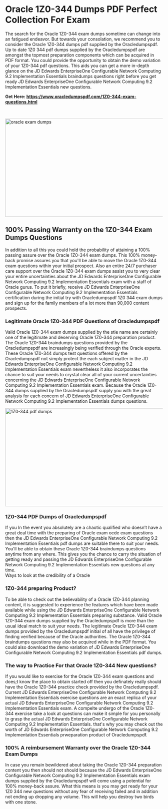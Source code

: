 <h1>Oracle 1Z0-344 Dumps PDF Perfect Collection For Exam</h1>
<p>The search for the Oracle 1Z0-344 exam dumps sometime can change into an fatigued endeavor. But towards your consolation, we recommend you to consider the Oracle 1Z0-344 dumps pdf supplied by the Oracledumpspdf. Up to date 1Z0 344 pdf dumps supplied by the Oracledumpspdf are amongst the topmost preparation components which can be acquired in PDF format. You could provide the opportunity to obtain the demo variation of your 1Z0-344 pdf questions. This aids you can get a more in-depth glance on the JD Edwards EnterpriseOne Configurable Network Computing 9.2 Implementation Essentials braindumps questions right before you get ready JD Edwards EnterpriseOne Configurable Network Computing 9.2 Implementation Essentials new questions.</p>
<p><strong>Get Here: <a href="https://www.oracledumpspdf.com/1Z0-344-exam-questions.html">https://www.oracledumpspdf.com/1Z0-344-exam-questions.html</a></strong></p>
<p>&nbsp;</p>
<p><span style="font-weight: 400;"><img style="display: block; margin-left: auto; margin-right: auto;" src="https://i.ibb.co/RCKYBmz/digital-marketing-Made-with-Poster-My-Wall.jpg" alt="oracle exam dumps" width="850" height="314" /></span></p>
<h2><strong>100% Passing Warranty on the 1Z0-344 Exam Dumps Questions</strong></h2>
<p>In addition to all this you could hold the probability of attaining a 100% passing assure over the Oracle 1Z0-344 exam dumps. This 100% money-back promise assures you that you'll be able to move the Oracle 1Z0-344 exam questions within your initial prospect. Also an entire 24/7 purchaser care support over the Oracle 1Z0-344 exam dumps assist you to very clear your entire uncertainties about the JD Edwards EnterpriseOne Configurable Network Computing 9.2 Implementation Essentials exam with a staff of Oracle gurus. To put it briefly, receive JD Edwards EnterpriseOne Configurable Network Computing 9.2 Implementation Essentials certification during the initial try with Oracledumpspdf 1Z0 344 exam dumps and sign up for the family members of a lot more than 90,000 content prospects.</p>
<h3><strong>Legitimate Oracle 1Z0-344 PDF Questions of Oracledumpspdf</strong></h3>
<p>Valid Oracle 1Z0-344 exam dumps supplied by the stie name are certainly one of the legitimate and deserving Oracle 1Z0-344 preparation product. The Oracle 1Z0-344 braindumps questions provided by the Oracledumpspdf are increasingly being verified through the Oracle experts. These Oracle 1Z0-344 dumps test questions offered by the Oracledumpspdf not simply protect the each subject matter in the JD Edwards EnterpriseOne Configurable Network Computing 9.2 Implementation Essentials exam nevertheless it also incorporates the chance to suit your needs to crystal clear all of your current uncertainties concerning the JD Edwards EnterpriseOne Configurable Network Computing 9.2 Implementation Essentials exam. Because the Oracle 1Z0-344 dumps supplied by the Oracledumpspdf supply you with the great analysis for each concern of JD Edwards EnterpriseOne Configurable Network Computing 9.2 Implementation Essentials dumps questions.</p>
<p><a href="https://www.oracledumpspdf.com/1Z0-344-exam-questions.html"><span style="font-weight: 400;"><img style="display: block; margin-left: auto; margin-right: auto;" src="https://i.ibb.co/zfVYYs0/Digital-Marketing-Agency-Made-with-Poster-My-Wall-1.jpg" alt="1Z0-344 pdf dumps" width="850" height="314" /></span></a></p>
<h3><strong>1Z0-344 PDF Dumps of Oracledumpspdf</strong></h3>
<p>If you In the event you absolutely are a chaotic qualified who doesn&rsquo;t have a great deal time with the preparing of Oracle exam ocde exam questions then the JD Edwards EnterpriseOne Configurable Network Computing 9.2 Implementation Essentials pdf dumps are suitable there to suit your needs. You'll be able to obtain these Oracle 1Z0-344 braindumps questions anytime from any where. This gives you the chance to carry the situation of getting ready and passing the JD Edwards EnterpriseOne Configurable Network Computing 9.2 Implementation Essentials new questions at any time.<br />Ways to look at the credibility of a Oracle</p>
<h3>1Z0-344 preparing Product?</h3>
<p>To be able to check out the believability of a Oracle 1Z0-344 planning content, it is suggested to experience the features which have been made available while using the JD Edwards EnterpriseOne Configurable Network Computing 9.2 Implementation Essentials preparing substance. Valid Oracle 1Z0-344 exam dumps supplied by the Oracledumpspdf is more than the usual ideal match to suit your needs. The legitimate Oracle 1Z0-344 exam dumps provided by the Oracledumpspdf initial of all have the privilege of finding verified because of the Oracle authorities. The Oracle 1Z0-344 braindumps questions may also be acquired while in the PDF format. You could also download the demo variation of JD Edwards EnterpriseOne Configurable Network Computing 9.2 Implementation Essentials pdf dumps.</p>
<h3>The way to Practice For that Oracle 1Z0-344 New questions?</h3>
<p>If you would like to exercise for the Oracle 1Z0-344 exam questions and does;t know the place to obtain started off then you definately really should have the Oracle 1Z0-344 practice check provided by the Oracledumpspdf. Current JD Edwards EnterpriseOne Configurable Network Computing 9.2 Implementation Essentials exercise questions are an exact replica of your actual JD Edwards EnterpriseOne Configurable Network Computing 9.2 Implementation Essentials exam. A compelte undergo of the Oracle 1Z0-344 exercise take a look at questions can make it simple for you personally to grasp the actual JD Edwards EnterpriseOne Configurable Network Computing 9.2 Implementation Essentials. that's why you may check out the worth of JD Edwards EnterpriseOne Configurable Network Computing 9.2 Implementation Essentials prweparation product of Oracledumpspdf.</p>
<h3><strong>100% A reimbursement Warranty over the Oracle 1Z0-344 Exam Dumps</strong></h3>
<p>In case you remain bewildered about taking the Oracle 1Z0-344 preparation content you then should not should because the JD Edwards EnterpriseOne Configurable Network Computing 9.2 Implementation Essentials exam dumps supplied by the Oracledumpspdf will come using a potential for 100% money-back assure. What this means is you may get ready for your 1Z0 344 new questions without any fear of receiving failed and in addition not ending up dropping any volume. This will help you destroy two birds with one stone.</p>
